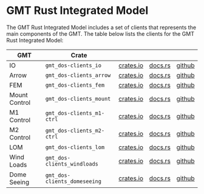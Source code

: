 # GMT Rust Integrated Model

The GMT Rust Integrated  Model includes a set of clients that represents the main components of the GMT.
The table below lists the clients for the GMT Rust Integrated Model:

| GMT | Crate ||||
|-|-|-|-|-|
| IO |`gmt_dos-clients_io`| [crates.io](https://crates.io/crates/gmt_dos-clients_io) | [docs.rs](https://docs.rs/gmt_dos-clients_io) | [github](https://github.com/rconan/dos-actors/tree/main/clients/io) 
| Arrow |`gmt_dos-clients_arrow`| [crates.io](https://crates.io/crates/gmt_dos-clients_arrow) | [docs.rs](https://docs.rs/gmt_dos-clients_arrow) | [github](https://github.com/rconan/dos-actors/tree/main/clients/arrow) ||
| FEM |`gmt_dos-clients_fem`| [crates.io](https://crates.io/crates/gmt_dos-clients_fem) | [docs.rs](https://docs.rs/gmt_dos-clients_fem) | [github](https://github.com/rconan/dos-actors/tree/main/clients/fem) |
| Mount Control |`gmt_dos-clients_mount`| [crates.io](https://crates.io/crates/gmt_dos-clients_mount) | [docs.rs](https://docs.rs/gmt_dos-clients_mount) | [github](https://github.com/rconan/dos-actors/tree/main/clients/mount) |
| M1 Control |`gmt_dos-clients_m1-ctrl`| [crates.io](https://crates.io/crates/gmt_dos-clients_m1-ctrl) | [docs.rs](https://docs.rs/gmt_dos-clients_m1-ctrl) | [github](https://github.com/rconan/dos-actors/tree/main/clients/m1-ctrl) |
| M2 Control |`gmt_dos-clients_m2-ctrl`| [crates.io](https://crates.io/crates/gmt_dos-clients_m2-ctrl) | [docs.rs](https://docs.rs/gmt_dos-clients_m2-ctrl) | [github](https://github.com/rconan/dos-actors/tree/main/clients/m2-ctrl) |
| LOM |`gmt_dos-clients_lom`| [crates.io](https://crates.io/crates/gmt_dos-clients_lom) | [docs.rs](https://docs.rs/gmt_dos-clients_lom) | [github](https://github.com/rconan/dos-actors/tree/main/clients/lom) |
| Wind Loads |`gmt_dos-clients_windloads`| [crates.io](https://crates.io/crates/gmt_dos-clients_windloads) | [docs.rs](https://docs.rs/gmt_dos-clients_windloads) | [github](https://github.com/rconan/dos-actors/tree/main/clients/windloads) |
| Dome Seeing |`gmt_dos-clients_domeseeing`| [crates.io](https://crates.io/crates/gmt_dos-clients_domeseeing) | [docs.rs](https://docs.rs/gmt_dos-clients_domeseeing) | [github](https://github.com/rconan/dos-actors/tree/main/clients/domeseeing) |